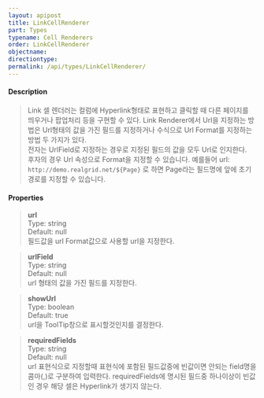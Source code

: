 ```yaml
---
layout: apipost
title: LinkCellRenderer
part: Types
typename: Cell Renderers
order: LinkCellRenderer
objectname: 
directiontype: 
permalink: /api/types/LinkCellRenderer/
---
```



#### Description

> Link 셀 렌더러는 컬럼에 Hyperlink형태로 표현하고 클릭할 때 다른 페이지를 띄우거나 팝업처리 등을 구현할 수 있다. Link Renderer에서 Url을 지정하는 방법은 Url형태의 값을 가진 필드를 지정하거나 수식으로 Url Format를 지정하는 방법 두 가지가 있다.   
> 전자는 UrlField로 지정하는 경우로 지정된 필드의 값을 모두 Url로 인지한다.   
> 후자의 경우 Url 속성으로 Format을 지정할 수 있습니다. 예를들어 url: `http://demo.realgrid.net/${Page}` 로 하면 Page라는 필드명에 앞에 초기 경로를 지정할 수 있습니다.  

#### Properties

> **url**  
> Type: string  
> Default: null  
> 필드값을 url Format값으로 사용할 url을 지정한다.   

> **urlField**  
> Type: string  
> Default: null  
> url 형태의 값을 가진 필드를 지정한다.  

> **showUrl**  
> Type: boolean  
> Default: true  
> url을 ToolTip창으로 표시할것인지를 결정한다.  

> **requiredFields**  
> Type: string  
> Default: null  
> url 표현식으로 지정할때 표현식에 포함된 필드값중에 빈값이면 안되는 field명을 콤마(,)로 구분하여 입력한다. requiredFields에 명시된 필드중 하나이상이 빈값인 경우 해당 셀은 Hyperlink가 생기지 않는다.
